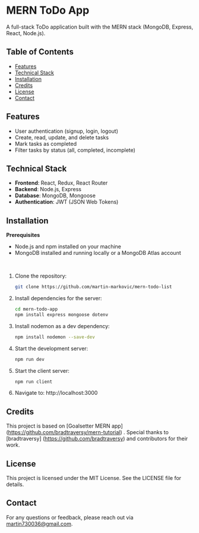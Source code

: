 # MERN ToDo App
A full-stack ToDo application built with the MERN stack (MongoDB, Express, React, Node.js).
<br/>

## Table of Contents
- [Features](#features)
- [Technical Stack](#technical-stack)
- [Installation](#installation)
- [Credits](#credits)
- [License](#license)
- [Contact](#contact)

## Features
- User authentication (signup, login, logout)
- Create, read, update, and delete tasks
- Mark tasks as completed
- Filter tasks by status (all, completed, incomplete)
  
## Technical Stack
- **Frontend**: React, Redux, React Router
- **Backend**: Node.js, Express
- **Database**: MongoDB, Mongoose
- **Authentication**: JWT (JSON Web Tokens)

## Installation

**Prerequisites**
- Node.js and npm installed on your machine
- MongoDB installed and running locally or a MongoDB Atlas account
<br/>

1. Clone the repository:

    ```sh
    git clone https://github.com/martin-markovic/mern-todo-list
    ```

2. Install dependencies for the server:

    ```sh
    cd mern-todo-app
    npm install express mongoose dotenv
    ```
    
3. Install nodemon as a dev dependency:

    ```sh
    npm install nodemon --save-dev
    ```

4. Start the development server:

    ```sh
    npm run dev
    ```

5. Start the client server:

    ```sh
    npm run client
    ```    

6. Navigate to:  http://localhost:3000

## Credits

This project is based on [Goalsetter MERN app] (https://github.com/bradtraversy/mern-tutorial) .
Special thanks to [bradtraversy] (https://github.com/bradtraversy) and contributors for their work.

## License
This project is licensed under the MIT License. See the LICENSE file for details.

## Contact
For any questions or feedback, please reach out via martin730036@gmail.com.
